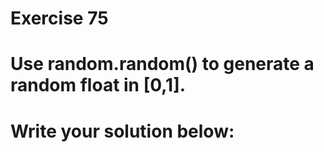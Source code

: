 # Exercise 75
# Use random.random() to generate a random float in [0,1].





# Write your solution below:
